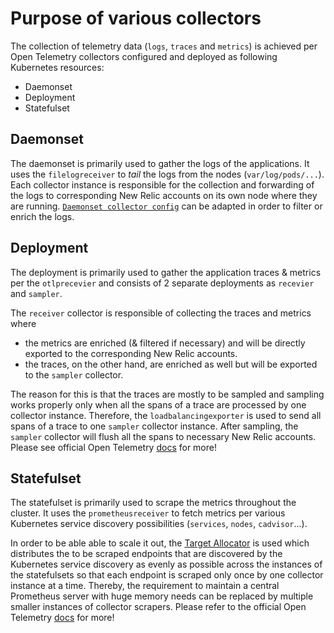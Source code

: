 # Purpose of various collectors

The collection of telemetry data (`logs`, `traces` and `metrics`) is achieved per Open Telemetry collectors configured and deployed as following Kubernetes resources:

- Daemonset
- Deployment
- Statefulset

## Daemonset

The daemonset is primarily used to gather the logs of the applications. It uses the `filelogreceiver` to _tail_ the logs from the nodes (`var/log/pods/...`). Each collector instance is responsible for the collection and forwarding of the logs to corresponding New Relic accounts on its own node where they are running. [`Daemonset collector config`](./helm/charts/collectors/templates/daemonset-otelcollector.yaml) can be adapted in order to filter or enrich the logs.

## Deployment

The deployment is primarily used to gather the application traces & metrics per the `otlprecevier` and consists of 2 separate deployments as `recevier` and `sampler`.

The `receiver` collector is responsible of collecting the traces and metrics where

- the metrics are enriched (& filtered if necessary) and will be directly exported to the corresponding New Relic accounts.
- the traces, on the other hand, are enriched as well but will be exported to the `sampler` collector.

The reason for this is that the traces are mostly to be sampled and sampling works properly only when all the spans of a trace are processed by one collector instance. Therefore, the `loadbalancingexporter` is used to send all spans of a trace to one `sampler` collector instance. After sampling, the `sampler` collector will flush all the spans to necessary New Relic accounts. Please see official Open Telemetry [docs](https://opentelemetry.io/docs/collector/scaling/#scaling-stateful-collectors) for more!

## Statefulset

The statefulset is primarily used to scrape the metrics throughout the cluster. It uses the `prometheusreceiver` to fetch metrics per various Kubernetes service discovery possibilities (`services`, `nodes`, `cadvisor`...).

In order to be able able to scale it out, the [Target Allocator](https://github.com/open-telemetry/opentelemetry-operator#target-allocator) is used which distributes the to be scraped endpoints that are discovered by the Kubernetes service discovery as evenly as possible across the instances of the statefulsets so that each endpoint is scraped only once by one collector instance at a time. Thereby, the requirement to maintain a central Prometheus server with huge memory needs can be replaced by multiple smaller instances of collector scrapers. Please refer to the official Open Telemetry [docs](https://opentelemetry.io/docs/collector/scaling/#scaling-the-scrapers) for more!

